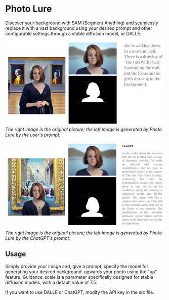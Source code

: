 # Photo Lure

Discover your background with SAM (Segment Anything) and seamlessly replace it with a vast background using your desired prompt and other configurable settings through a stable diffusion model, or DALLE.

![Image 1](./src/images/photo_lure_1.jpg)
*The right image is the original picture; the left image is generated by Photo Lure by the user's prompt.*

![Image 2](./src/images/photo_lure_2.jpg)
*The right image is the original picture; the left image is generated by Photo Lure by the ChatGPT's prompt.*


## Usage

Simply provide your image and, give a prompt, specify the model for generating your desired background. upwards your photo using the "up" feature. Guidance_scale is a parameter specifically designed for stable diffusion models, with a default value of 7.5.

If you want to use DALLE or ChatGPT, modify the API key in the src file.
